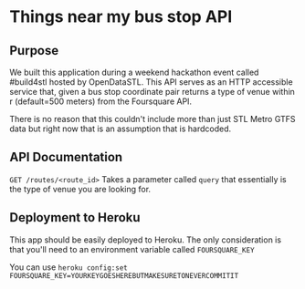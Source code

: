 # Things near my bus stop API

## Purpose

We built this application during a weekend hackathon event called #build4stl hosted by OpenDataSTL. This API serves as an HTTP accessible service that, given a bus stop coordinate pair returns a type of venue within r (default=500 meters) from the Foursquare API.

There is no reason that this couldn't include more than just STL Metro GTFS data but right now that is an assumption that is hardcoded.

## API Documentation

`GET /routes/<route_id>`
Takes a parameter called `query` that essentially is the type of venue you are looking for.

## Deployment to Heroku

This app should be easily deployed to Heroku. The only consideration is that you'll need to an environment variable called `FOURSQUARE_KEY`

You can use `heroku config:set FOURSQUARE_KEY=YOURKEYGOESHEREBUTMAKESURETONEVERCOMMITIT`

